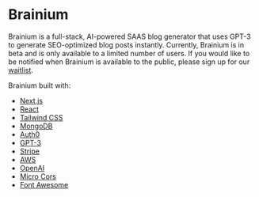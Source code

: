 # Brainium

Brainium is a full-stack, AI-powered SAAS blog generator that uses GPT-3 to generate SEO-optimized blog posts instantly. Currently, Brainium is in beta and is only available to a limited number of users. If you would like to be notified when Brainium is available to the public, please sign up for our [waitlist](https://brainium.app/).

Brainium built with:

- [Next.js](https://nextjs.org/)
- [React](https://reactjs.org/)
- [Tailwind CSS](https://tailwindcss.com/)
- [MongoDB](https://www.mongodb.com/)
- [Auth0](https://auth0.com/)
- [GPT-3](https://openai.com/blog/openai-api/)
- [Stripe](https://stripe.com/)
- [AWS](https://aws.amazon.com/)
- [OpenAI](https://openai.com/)
- [Micro Cors](https://github.com/possibilities/micro-cors)
- [Font Awesome](https://fontawesome.com/)
